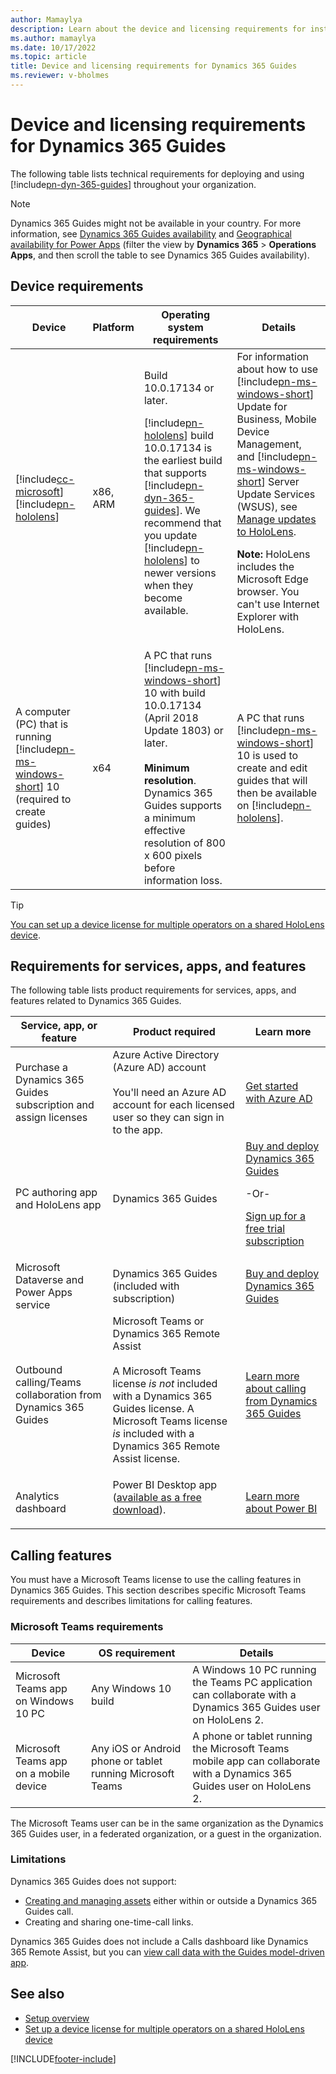 ```yaml
---
author: Mamaylya
description: Learn about the device and licensing requirements for installing and using Microsoft Dynamics 365 Guides.
ms.author: mamaylya
ms.date: 10/17/2022
ms.topic: article
title: Device and licensing requirements for Dynamics 365 Guides
ms.reviewer: v-bholmes
---
```


# Device and licensing requirements for Dynamics 365 Guides

The following table lists technical requirements for deploying and using [!include[pn-dyn-365-guides](../includes/pn-dyn-365-guides.md)] throughout your organization.

> [!Note] 
> Dynamics 365 Guides might not be available in your country. For more information, see [Dynamics 365 Guides availability](faq.md) and
> [Geographical availability for Power Apps](https://dynamics.microsoft.com/availability-reports/georeport/) (filter the view by **Dynamics 365** > **Operations Apps**, and then scroll the table to see Dynamics 365 Guides availability).

## Device requirements
| Device | Platform | Operating system requirements | Details |
|---|---|---|---|
| [!include[cc-microsoft](../includes/cc-microsoft.md)] [!include[pn-hololens](../includes/pn-hololens.md)] | x86, ARM | Build 10.0.17134 or later.<p>[!include[pn-hololens](../includes/pn-hololens.md)] build 10.0.17134 is the earliest build that supports [!include[pn-dyn-365-guides](../includes/pn-dyn-365-guides.md)]. We recommend that you update [!include[pn-hololens](../includes/pn-hololens.md)] to newer versions when they become available.</p> | For information about how to use [!include[pn-ms-windows-short](../includes/pn-ms-windows-short.md)] Update for Business, Mobile Device Management, and [!include[pn-ms-windows-short](../includes/pn-ms-windows-short.md)] Server Update Services (WSUS), see [Manage updates to HoloLens](/HoloLens/hololens-updates).<p>**Note:** HoloLens includes the Microsoft Edge browser. You can't use Internet Explorer with HoloLens.</p> |
| A computer (PC) that is running [!include[pn-ms-windows-short](../includes/pn-ms-windows-short.md)] 10 (required to create guides) | x64 | A PC that runs [!include[pn-ms-windows-short](../includes/pn-ms-windows-short.md)] 10 with build 10.0.17134 (April 2018 Update 1803) or later.<br><br>**Minimum resolution**. Dynamics 365 Guides supports a minimum effective resolution of 800 x 600 pixels before information loss.  | A PC that runs [!include[pn-ms-windows-short](../includes/pn-ms-windows-short.md)] 10 is used to create and edit guides that will then be available on [!include[pn-hololens](../includes/pn-hololens.md)]. |

> [!TIP]
> [You can set up a device license for multiple operators on a shared HoloLens device](device-license.md). 

## Requirements for services, apps, and features

The following table lists product requirements for services, apps, and features related to Dynamics 365 Guides.

| Service, app, or feature | Product required| Learn more |
|---|---|---|
|Purchase a Dynamics 365 Guides subscription and assign licenses|Azure Active Directory (Azure AD) account<br><br>You'll need an Azure AD account for each licensed user so they can sign in to the app.</li></ul> | [Get started with Azure AD](/azure/active-directory/fundamentals/active-directory-whatis) |
|PC authoring app and HoloLens app| Dynamics 365 Guides| [Buy and deploy Dynamics 365 Guides](setup.md)<p><p>-Or-<p>[Sign up for a free trial subscription](setup.md)</p> |
|Microsoft Dataverse and Power Apps service|Dynamics 365 Guides (included with subscription)|[Buy and deploy Dynamics 365 Guides](setup.md) |
|Outbound calling/Teams collaboration from Dynamics 365 Guides| Microsoft Teams or Dynamics 365 Remote Assist<br><br>A Microsoft Teams license *is not* included with a Dynamics 365 Guides license. A Microsoft Teams license *is* included with a Dynamics 365 Remote Assist license.</p> | [Learn more about calling from Dynamics 365 Guides](https://powerbi.microsoft.com/desktop/) |
|Analytics dashboard| Power BI Desktop app ([available as a free download](https://powerbi.microsoft.com/desktop/)).</p> | [Learn more about Power BI](https://powerbi.microsoft.com/desktop/) |

## Calling features

You must have a Microsoft Teams license to use the calling features in Dynamics 365 Guides. This section describes specific Microsoft Teams requirements and describes limitations for calling features. 

### Microsoft Teams requirements

| Device                             | OS requirement                                             | Details                                                                                                                                                                                                                                                                                 |
| ---------------------------------- | ----------------------------------------------------------- | --------------------------------------------------------------------------------------------------------------------------------------------------------------------------------------------------------------------------------------------------------------------------------------- |
| Microsoft Teams app on Windows 10 PC | Any Windows 10 build                                       | A Windows 10 PC running the Teams PC application can collaborate with a Dynamics 365 Guides user on HoloLens 2. |
| Microsoft Teams app on a mobile device | Any iOS or Android phone or tablet running  Microsoft Teams | A phone or tablet running the Microsoft Teams mobile app can collaborate with a Dynamics 365 Guides user on HoloLens 2.|

The Microsoft Teams user can be in the same organization as the Dynamics 365 Guides user, in a federated organization, or a guest in the organization.

### Limitations

Dynamics 365 Guides does not support:

- [Creating and managing assets](/dynamics365/mixed-reality/remote-assist/asset-capture-overview) either within or outside a Dynamics 365 Guides call.
- Creating and sharing one-time-call links.

Dynamics 365 Guides does not include a Calls dashboard like Dynamics 365 Remote Assist, but you can [view call data with the Guides model-driven app](call-logging.md). 

## See also

- [Setup overview](setup.md)
- [Set up a device license for multiple operators on a shared HoloLens device](device-license.md)


[!INCLUDE[footer-include](../includes/footer-banner.md)]
